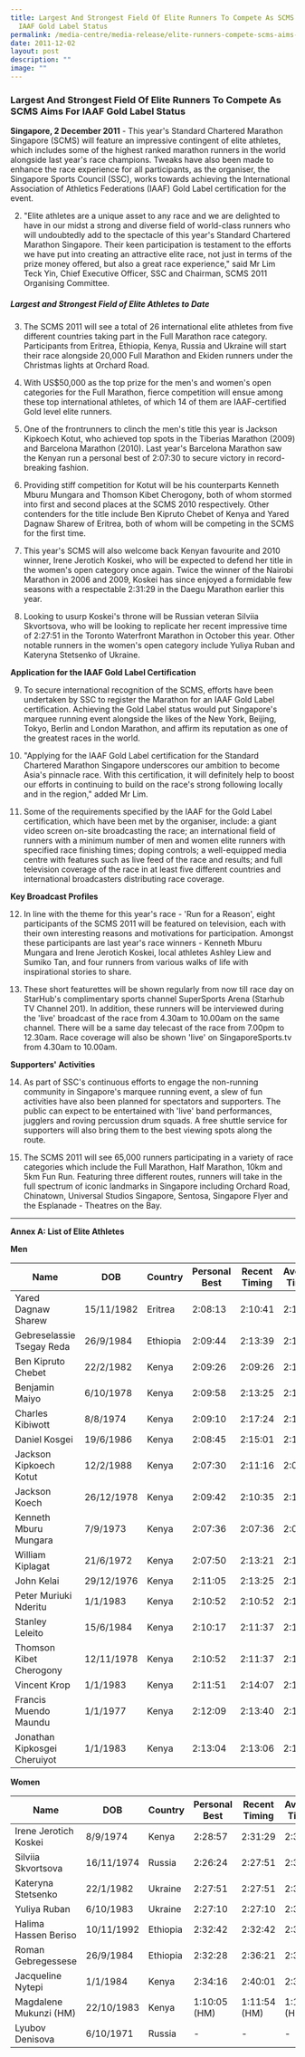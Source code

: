 ```yaml
---
title: Largest And Strongest Field Of Elite Runners To Compete As SCMS Aims For
  IAAF Gold Label Status
permalink: /media-centre/media-release/elite-runners-compete-scms-aims-for-iaaf-gold-label/
date: 2011-12-02
layout: post
description: ""
image: ""
---
```

### **Largest And Strongest Field Of Elite Runners To Compete As SCMS Aims For IAAF Gold Label Status**

**Singapore, 2 December 2011** - This year's Standard Chartered Marathon Singapore (SCMS) will feature an impressive contingent of elite athletes, which includes some of the highest ranked marathon runners in the world alongside last year's race champions. Tweaks have also been made to enhance the race experience for all participants, as the organiser, the Singapore Sports Council (SSC), works towards achieving the International Association of Athletics Federations (IAAF) Gold Label certification for the event.

2. "Elite athletes are a unique asset to any race and we are delighted to have in our midst a strong and diverse field of world-class runners who will undoubtedly add to the spectacle of this year's Standard Chartered Marathon Singapore. Their keen participation is testament to the efforts we have put into creating an attractive elite race, not just in terms of the prize money offered, but also a great race experience," said Mr Lim Teck Yin, Chief Executive Officer, SSC and Chairman, SCMS 2011 Organising Committee.

##### **Largest and Strongest Field of Elite Athletes to Date**

3. The SCMS 2011 will see a total of 26 international elite athletes from five different countries taking part in the Full Marathon race category. Participants from Eritrea, Ethiopia, Kenya, Russia and Ukraine will start their race alongside 20,000 Full Marathon and Ekiden runners under the Christmas lights at Orchard Road.

4. With US$50,000 as the top prize for the men's and women's open categories for the Full Marathon, fierce competition will ensue among these top international athletes, of which 14 of them are IAAF-certified Gold level elite runners.

5. One of the frontrunners to clinch the men's title this year is Jackson Kipkoech Kotut, who achieved top spots in the Tiberias Marathon (2009) and Barcelona Marathon (2010). Last year's Barcelona Marathon saw the Kenyan run a personal best of 2:07:30 to secure victory in record-breaking fashion.

6. Providing stiff competition for Kotut will be his counterparts Kenneth Mburu Mungara and Thomson Kibet Cherogony, both of whom stormed into first and second places at the SCMS 2010 respectively. Other contenders for the title include Ben Kipruto Chebet of Kenya and Yared Dagnaw Sharew of Eritrea, both of whom will be competing in the SCMS for the first time.

7. This year's SCMS will also welcome back Kenyan favourite and 2010 winner, Irene Jerotich Koskei, who will be expected to defend her title in the women's open category once again. Twice the winner of the Nairobi Marathon in 2006 and 2009, Koskei has since enjoyed a formidable few seasons with a respectable 2:31:29 in the Daegu Marathon earlier this year.

8. Looking to usurp Koskei's throne will be Russian veteran Silviia Skvortsova, who will be looking to replicate her recent impressive time of 2:27:51 in the Toronto Waterfront Marathon in October this year. Other notable runners in the women's open category include Yuliya Ruban and Kateryna Stetsenko of Ukraine.

**Application for the IAAF Gold Label Certification**

9. To secure international recognition of the SCMS, efforts have been undertaken by SSC to register the Marathon for an IAAF Gold Label certification. Achieving the Gold Label status would put Singapore's marquee running event alongside the likes of the New York, Beijing, Tokyo, Berlin and London Marathon, and affirm its reputation as one of the greatest races in the world.

10. "Applying for the IAAF Gold Label certification for the Standard Chartered Marathon Singapore underscores our ambition to become Asia's pinnacle race. With this certification, it will definitely help to boost our efforts in continuing to build on the race's strong following locally and in the region," added Mr Lim.

11. Some of the requirements specified by the IAAF for the Gold Label certification, which have been met by the organiser, include: a giant video screen on-site broadcasting the race; an international field of runners with a minimum number of men and women elite runners with specified race finishing times; doping controls; a well-equipped media centre with features such as live feed of the race and results; and full television coverage of the race in at least five different countries and international broadcasters distributing race coverage.

**Key Broadcast Profiles**

12. In line with the theme for this year's race - 'Run for a Reason', eight participants of the SCMS 2011 will be featured on television, each with their own interesting reasons and motivations for participation. Amongst these participants are last year's race winners - Kenneth Mburu Mungara and Irene Jerotich Koskei, local athletes Ashley Liew and Sumiko Tan, and four runners from various walks of life with inspirational stories to share.

13. These short featurettes will be shown regularly from now till race day on StarHub's complimentary sports channel SuperSports Arena (Starhub TV Channel 201). In addition, these runners will be interviewed during the 'live' broadcast of the race from 4.30am to 10.00am on the same channel. There will be a same day telecast of the race from 7.00pm to 12.30am. Race coverage will also be shown 'live' on SingaporeSports.tv from 4.30am to 10.00am.

**Supporters' Activities**

14.  As part of SSC's continuous efforts to engage the non-running community in Singapore's marquee running event, a slew of fun activities have also been planned for spectators and supporters. The public can expect to be entertained with 'live' band performances, jugglers and roving percussion drum squads. A free shuttle service for supporters will also bring them to the best viewing spots along the route.

15. The SCMS 2011 will see 65,000 runners participating in a variety of race categories which include the Full Marathon, Half Marathon, 10km and 5km Fun Run. Featuring three different routes, runners will take in the full spectrum of iconic landmarks in Singapore including Orchard Road, Chinatown, Universal Studios Singapore, Sentosa, Singapore Flyer and the Esplanade - Theatres on the Bay.

---

**Annex A: List of Elite Athletes**

**Men**

| Name                         | DOB        | Country  | Personal Best | Recent Timing | Average Timing | IAAF Ranking |
| ---------------------------- | ---------- | -------- | ------------- | ------------- | -------------- | ------------ |
| Yared Dagnaw Sharew          | 15/11/1982 | Eritrea  | 2:08:13       | 2:10:41       | 2:11:04        | Gold         |
| Gebreselassie Tsegay Reda    | 26/9/1984  | Ethiopia | 2:09:44       | 2:13:39       | 2:11:30        | Gold         |
| Ben Kipruto Chebet           | 22/2/1982  | Kenya    | 2:09:26       | 2:09:26       | 2:11:54        | Gold         |
| Benjamin Maiyo               | 6/10/1978  | Kenya    | 2:09:58       | 2:13:25       | 2:15:30        | Gold         |
| Charles Kibiwott             | 8/8/1974   | Kenya    | 2:09:10       | 2:17:24       | 2:13:02        | Gold         |
| Daniel Kosgei                | 19/6/1986  | Kenya    | 2:08:45       | 2:15:01       | 2:11:54        | Gold         |
| Jackson Kipkoech Kotut       | 12/2/1988  | Kenya    | 2:07:30       | 2:11:16       | 2:08:57        | Gold         |
| Jackson Koech                | 26/12/1978 | Kenya    | 2:09:42       | 2:10:35       | 2:10:14        | Gold         |
| Kenneth Mburu Mungara        | 7/9/1973   | Kenya    | 2:07:36       | 2:07:36       | 2:08:03        | Gold         |
| William Kiplagat             | 21/6/1972  | Kenya    | 2:07:50       | 2:13:21       | 2:10:21        | Gold         |
| John Kelai                   | 29/12/1976 | Kenya    | 2:11:05       | 2:13:25       | 2:11:53        | Silver       |
| Peter Muriuki Nderitu        | 1/1/1983   | Kenya    | 2:10:52       | 2:10:52       | 2:12:15        | Silver       |
| Stanley Leleito              | 15/6/1984  | Kenya    | 2:10:17       | 2:11:37       | 2:13:01        | Silver       |
| Thomson Kibet Cherogony      | 12/11/1978 | Kenya    | 2:10:52       | 2:11:37       | 2:12:15        | Silver       |
| Vincent Krop                 | 1/1/1983   | Kenya    | 2:11:51       | 2:14:07       | 2:15:25        | Silver       |
| Francis Muendo Maundu        | 1/1/1977   | Kenya    | 2:12:09       | 2:13:40       | 2:12:47        | Bronze       |
| Jonathan Kipkosgei Cheruiyot | 1/1/1983   | Kenya    | 2:13:04       | 2:13:06       | 2:15:33        | Bronze       |

**Women**

| Name                   | DOB        | Country  | Personal Best | Recent Timing | Average Timing | IAAF Ranking |
|----------------------- |----------- |--------- |-------------- |-------------- |--------------- |------------- |
| Irene Jerotich Koskei  | 8/9/1974   | Kenya    | 2:28:57       | 2:31:29       | 2:33:03        | Gold         |
| Silviia Skvortsova     | 16/11/1974 | Russia   | 2:26:24       | 2:27:51       | 2:30:26        | Gold         |
| Kateryna Stetsenko     | 22/1/1982  | Ukraine  | 2:27:51       | 2:27:51       | 2:31:10        | Gold         |
| Yuliya Ruban           | 6/10/1983  | Ukraine  | 2:27:10       | 2:27:10       | 2:33:59        | Gold         |
| Halima Hassen Beriso   | 10/11/1992 | Ethiopia | 2:32:42       | 2:32:42       | 2:32:42        | Bronze       |
| Roman Gebregessese     | 26/9/1984  | Ethiopia | 2:32:28       | 2:36:21       | 2:36:12        | Bronze       |
| Jacqueline Nytepi      | 1/1/1984   | Kenya    | 2:34:16       | 2:40:01       | 2:37:32        | Bronze       |
| Magdalene Mukunzi (HM) | 22/10/1983 | Kenya    | 1:10:05 (HM)  | 1:11:54 (HM)  | 1:11:10 (HM)   | Bronze       |
| Lyubov Denisova        | 6/10/1971  | Russia   | -             | -             | -              | Bronze       |